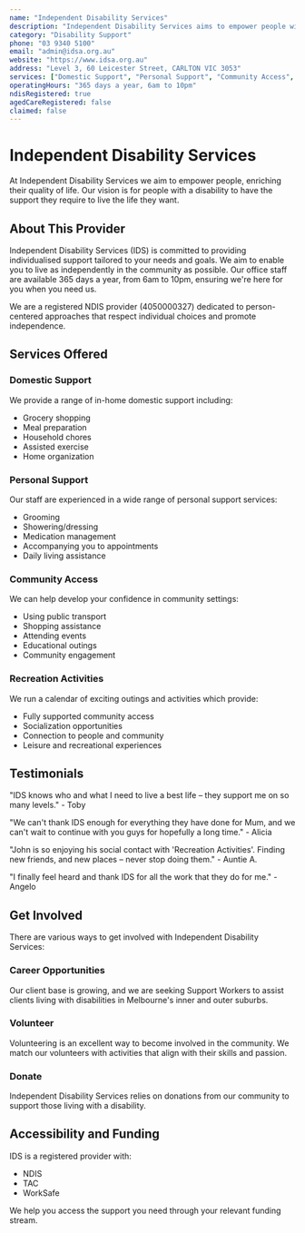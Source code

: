```yaml
---
name: "Independent Disability Services"
description: "Independent Disability Services aims to empower people with disabilities, enriching their quality of life and providing the support they require to live the life they want."
category: "Disability Support"
phone: "03 9340 5100"
email: "admin@idsa.org.au"
website: "https://www.idsa.org.au"
address: "Level 3, 60 Leicester Street, CARLTON VIC 3053"
services: ["Domestic Support", "Personal Support", "Community Access", "Support Coordination", "Recreation Activities"]
operatingHours: "365 days a year, 6am to 10pm"
ndisRegistered: true
agedCareRegistered: false
claimed: false
---
```


# Independent Disability Services

At Independent Disability Services we aim to empower people, enriching their quality of life. Our vision is for people with a disability to have the support they require to live the life they want.

## About This Provider

Independent Disability Services (IDS) is committed to providing individualised support tailored to your needs and goals. We aim to enable you to live as independently in the community as possible. Our office staff are available 365 days a year, from 6am to 10pm, ensuring we're here for you when you need us.

We are a registered NDIS provider (4050000327) dedicated to person-centered approaches that respect individual choices and promote independence.

## Services Offered

### Domestic Support
We provide a range of in-home domestic support including:
- Grocery shopping
- Meal preparation
- Household chores
- Assisted exercise
- Home organization

### Personal Support
Our staff are experienced in a wide range of personal support services:
- Grooming
- Showering/dressing
- Medication management
- Accompanying you to appointments
- Daily living assistance

### Community Access
We can help develop your confidence in community settings:
- Using public transport
- Shopping assistance
- Attending events
- Educational outings
- Community engagement

### Recreation Activities
We run a calendar of exciting outings and activities which provide:
- Fully supported community access
- Socialization opportunities
- Connection to people and community
- Leisure and recreational experiences

## Testimonials

"IDS knows who and what I need to live a best life – they support me on so many levels." - Toby

"We can't thank IDS enough for everything they have done for Mum, and we can't wait to continue with you guys for hopefully a long time." - Alicia

"John is so enjoying his social contact with 'Recreation Activities'. Finding new friends, and new places – never stop doing them." - Auntie A.

"I finally feel heard and thank IDS for all the work that they do for me." - Angelo

## Get Involved

There are various ways to get involved with Independent Disability Services:

### Career Opportunities
Our client base is growing, and we are seeking Support Workers to assist clients living with disabilities in Melbourne's inner and outer suburbs.

### Volunteer
Volunteering is an excellent way to become involved in the community. We match our volunteers with activities that align with their skills and passion.

### Donate
Independent Disability Services relies on donations from our community to support those living with a disability.

## Accessibility and Funding

IDS is a registered provider with:
- NDIS
- TAC
- WorkSafe

We help you access the support you need through your relevant funding stream. 